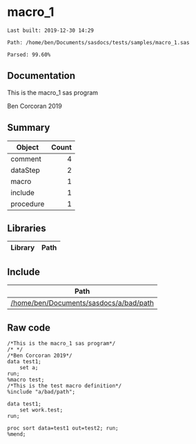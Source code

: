 # macro_1
`Last built: 2019-12-30 14:29`

`Path: /home/ben/Documents/sasdocs/tests/samples/macro_1.sas`

`Parsed: 99.60%`

## Documentation

This is the macro_1 sas program
 
Ben Corcoran 2019

## Summary 

| Object | Count | 
| --- | ---: | 
| comment | 4 |
| dataStep | 2 |
| macro | 1 |
| include | 1 |
| procedure | 1 |


## Libraries
| Library | Path | 
| --- | --- | 


## Include
| Path | 
| --- | 
| [/home/ben/Documents/sasdocs/a/bad/path](file:///home/ben/Documents/sasdocs/a/bad/path) |


## Raw code 

```sas
/*This is the macro_1 sas program*/
/* */
/*Ben Corcoran 2019*/
data test1;
    set a;
run;
%macro test;
/*This is the test macro definition*/
%include "a/bad/path";

data test1;
    set work.test;
run;

proc sort data=test1 out=test2; run;
%mend; 

```
